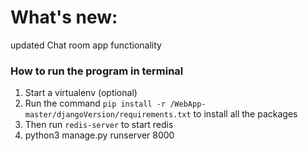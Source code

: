 # What's new:
updated Chat room app functionality

### How to run the program in terminal
1. Start a virtualenv (optional)
2. Run the command `pip install -r /WebApp-master/djangoVersion/requirements.txt` to install all the packages
3. Then run `redis-server` to start redis
4. python3 manage.py runserver 8000
